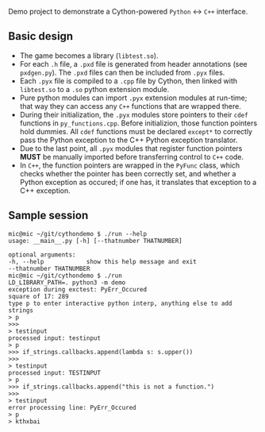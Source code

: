 Demo project to demonstrate a Cython-powered `Python` <-> `C++` interface.

Basic design
------------

- The game becomes a library (`libtest.so`).
- For each `.h` file, a `.pxd` file is generated from header annotations (see `pxdgen.py`). The `.pxd` files can then be included from `.pyx` files.
- Each `.pyx` file is compiled to a `.cpp` file by Cython, then linked with `libtest.so` to a `.so` python extension module.
- Pure python modules can import `.pyx` extension modules at run-time; that way they can access any `C++` functions that are wrapped there.
- During their initialization, the `.pyx` modules store pointers to their `cdef` functions in `py_functions.cpp`. Before initializion, those function pointers hold dummies. All `cdef` functions must be declared `except*` to correctly pass the Python exception to the C++ Python exception translator.
- Due to the last point, all `.pyx` modules that register function pointers __MUST__ be manually imported before transferring control to `C++` code.
- In `C++`, the function pointers are wrapped in the `PyFunc` class, which checks whether the pointer has been correctly set, and whether a Python exception as occured; if one has, it translates that exception to a C++ exception.

Sample session
--------------

    mic@mic ~/git/cythondemo $ ./run --help
    usage: __main__.py [-h] [--thatnumber THATNUMBER]

    optional arguments:
    -h, --help            show this help message and exit
    --thatnumber THATNUMBER
    mic@mic ~/git/cythondemo $ ./run
    LD_LIBRARY_PATH=. python3 -m demo
    exception during exctest: PyErr_Occured
    square of 17: 289
    type p to enter interactive python interp, anything else to add strings
    > p
    >>> 
    > testinput
    processed input: testinput
    > p
    >>> if_strings.callbacks.append(lambda s: s.upper())
    >>> 
    > testinput
    processed input: TESTINPUT
    > p
    >>> if_strings.callbacks.append("this is not a function.")
    >>> 
    > testinput
    error processing line: PyErr_Occured
    > p
    > kthxbai
